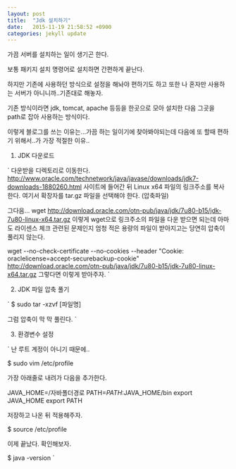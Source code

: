 ```yaml
---
layout: post
title:  "Jdk 설치하기"
date:   2015-11-19 21:58:52 +0900
categories: jekyll update
---
```

가끔 서버를 설치하는 일이 생기곤 한다.

보통 패키지 설치 명령어로 설치하면 간편하게 끝난다.

하지만 기존에 사용하던 방식으로 설정을 해놔야 편하기도 하고 또한 나 혼자만 사용하는 서버가 아니니까..기존대로 해놓자.

기존 방식이라면 jdk, tomcat, apache 등등을 한곳으로 모아 설치한 다음 그곳을 path로 잡아 사용하는 방식이다.

이렇게 블로그를 쓰는 이유는...가끔 하는 일이기에 찾아봐야되는데 다음에 또 할때 편하기 위해서..가 가장 적절한 이유..

1. JDK 다운로드

`
다운받을 디렉토리로 이동한다.
http://www.oracle.com/technetwork/java/javase/downloads/jdk7-downloads-1880260.html 사이트에 들어간 뒤
Linux x64 파일의 링크주소를 복사한다.
여기서 확장자를 tar.gz 파일을 선택해야 한다. (압축파일)

그다음...
wget http://download.oracle.com/otn-pub/java/jdk/7u80-b15/jdk-7u80-linux-x64.tar.gz
이렇게 wget으로 링크주소의 파일을 다운 받으면 되는데 아마도 라이센스 체크 관련된 문제인지 엄청 적은 용량의 파일이 받아지고는 당연히 압축이 풀리지 않는다.

wget --no-check-certificate --no-cookies --header "Cookie: oraclelicense=accept-securebackup-cookie" http://download.oracle.com/otn-pub/java/jdk/7u80-b15/jdk-7u80-linux-x64.tar.gz
그렇다면 이렇게 받아주자.
`


2. JDK 파일 압축 풀기

`
$ sudo tar -xzvf [파일명]

그럼 압축이 막 막 풀린다.
`


3. 환경변수 설정

`
난 루트 계정이 아니기 때문에..

$ sudo vim /etc/profile

가장 아래줄로 내려가 다음을 추가한다.

JAVA_HOME=/자바폴더경로
PATH=$PATH:$JAVA_HOME/bin
export JAVA_HOME
export PATH

저장하고 나온 뒤 적용해주자.

$ source /etc/profile

이제 끝났다. 확인해보자.

$ java -version
`

